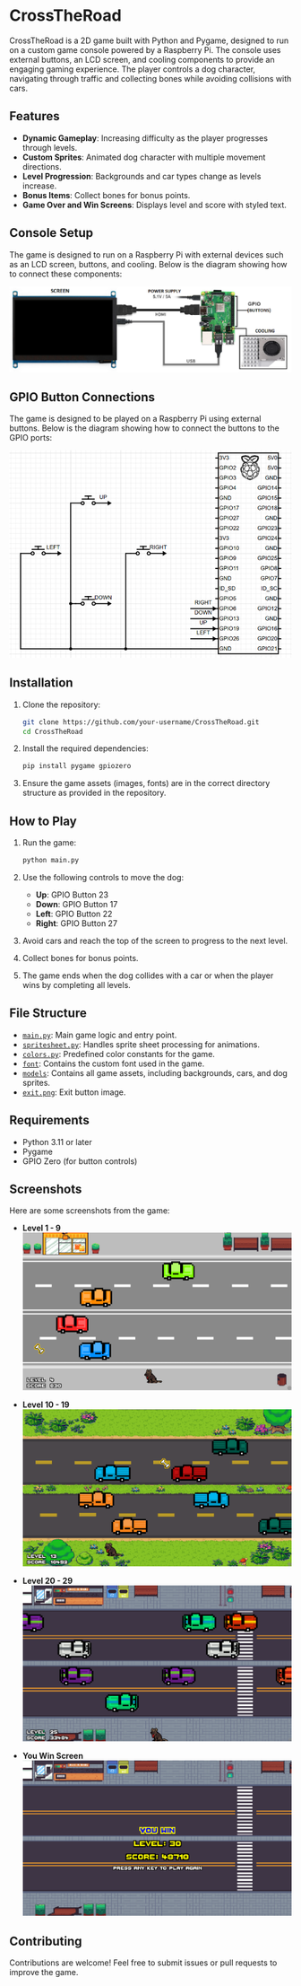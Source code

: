 # CrossTheRoad

CrossTheRoad is a 2D game built with Python and Pygame, designed to run on a custom game console powered by a Raspberry Pi. The console uses external buttons, an LCD screen, and cooling components to provide an engaging gaming experience. The player controls a dog character, navigating through traffic and collecting bones while avoiding collisions with cars.

## Features

- **Dynamic Gameplay**: Increasing difficulty as the player progresses through levels.
- **Custom Sprites**: Animated dog character with multiple movement directions.
- **Level Progression**: Backgrounds and car types change as levels increase.
- **Bonus Items**: Collect bones for bonus points.
- **Game Over and Win Screens**: Displays level and score with styled text.

## Console Setup

The game is designed to run on a Raspberry Pi with external devices such as an LCD screen, buttons, and cooling. Below is the diagram showing how to connect these components:

![Console Setup](images/rasp_i_ekran.png)

## GPIO Button Connections

The game is designed to be played on a Raspberry Pi using external buttons. Below is the diagram showing how to connect the buttons to the GPIO ports:

![GPIO Button Connections](images/gpio.png)

## Installation

1. Clone the repository:
   ```sh
   git clone https://github.com/your-username/CrossTheRoad.git
   cd CrossTheRoad
   ```

2. Install the required dependencies:
   ```sh
   pip install pygame gpiozero
   ```

3. Ensure the game assets (images, fonts) are in the correct directory structure as provided in the repository.

## How to Play

1. Run the game:
   ```sh
   python main.py
   ```

2. Use the following controls to move the dog:
   - **Up**: GPIO Button 23
   - **Down**: GPIO Button 17
   - **Left**: GPIO Button 22
   - **Right**: GPIO Button 27

3. Avoid cars and reach the top of the screen to progress to the next level.

4. Collect bones for bonus points.

5. The game ends when the dog collides with a car or when the player wins by completing all levels.

## File Structure

- [`main.py`](main.py): Main game logic and entry point.
- [`spritesheet.py`](spritesheet.py): Handles sprite sheet processing for animations.
- [`colors.py`](colors.py): Predefined color constants for the game.
- [`font`](font): Contains the custom font used in the game.
- [`models`](models): Contains all game assets, including backgrounds, cars, and dog sprites.
- [`exit.png`](exit.png): Exit button image.

## Requirements

- Python 3.11 or later
- Pygame
- GPIO Zero (for button controls)

## Screenshots

Here are some screenshots from the game:

- **Level 1 - 9**  
  ![Level 1](images/1-9level.png)

- **Level 10 - 19**  
  ![Level 10](images/10-19level.png)

- **Level 20 - 29**  
  ![Level 20](images/20-29level.png)

- **You Win Screen**  
  ![You Win](images/you_win.png)

## Contributing

Contributions are welcome! Feel free to submit issues or pull requests to improve the game.

